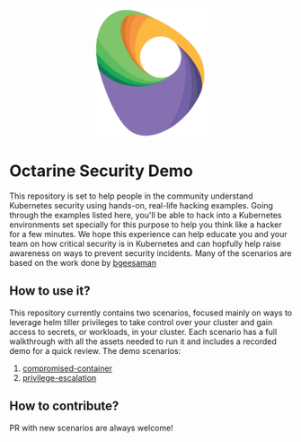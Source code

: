 <p align="center">
  <a href="https://octarinesec.com">
    <img src="./img/logo_only.png?raw=true" width="200"/>
  </a>
</p>

# Octarine Security Demo


This repository is set to help people in the community understand Kubernetes security using hands-on, real-life hacking examples. 
Going through the examples listed here, you'll be able to hack into a Kubernetes environments set specially for this purpose to help you think like a hacker for a few minutes.
We hope this experience can help educate you and your team on how critical security is in Kubernetes and can hopfully help raise awareness on ways to prevent security incidents.
Many of the scenarios are based on the work done by [bgeesaman](https://github.com/bgeesaman/k8s-security-demos/blob/master/README.md)  

## How to use it?
This repository currently contains two scenarios, focused mainly on ways to leverage helm tiller privileges to take control over your cluster and gain access to secrets, or workloads, in your cluster.
Each scenario has a full walkthrough with all the assets needed to run it and includes a recorded demo for a quick review.
The demo scenarios:
1. [compromised-container](./compromised-container/README.md)
2. [privilege-escalation](./privilege-escalation/README.md)

## How to contribute?
PR with new scenarios are always welcome! 

